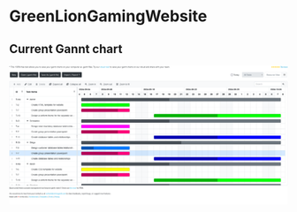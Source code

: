 # GreenLionGamingWebsite
## Current Gannt chart
![enter image description here](https://raw.githubusercontent.com/Green-Lion-Gaming/GreenLionGamingWebsite/refs/heads/main/10-3-24_Gannt.png)
